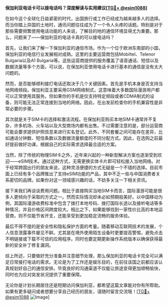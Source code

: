 **保加利亚电话卡可以接电话吗？深度解读与实用建议[[TG💪+ @esim1088](https://t.me/s/esim1088)]**

在如今这个全球化日益紧密的时代，出国旅行或工作已经成为越来越多人的选择。而当你踏上异国的土地时，通讯问题往往成为了一个令人头疼的话题。特别是对于那些需要频繁使用电话功能的人来说，了解目的地的通信环境显得尤为重要。那么，问题来了——保加利亚的电话卡真的可以接电话吗？

首先，让我们来了解一下保加利亚的通信市场。作为一个位于欧洲东南部的小国，保加利亚的电信行业发展相对成熟。这里的主要运营商包括Mobiltel、Telenor Bulgaria以及A1 Bulgaria等。这些运营商提供的服务覆盖了语音通话、短信以及数据流量等多个方面，可以说，在保加利亚使用电话卡进行基本的通信是没有太大问题的。

然而，是否能够顺利接打电话还取决于几个关键因素。首先是手机本身是否支持当地网络频段。保加利亚主要采用GSM网络制式，这意味着大多数国际漫游用户都可以正常使用其服务。但如果你的手机是仅支持特定频段或者CDMA制式的设备，则可能无法正常连接到当地的网络。因此，在出发前检查你的手机兼容性是非常必要的步骤。

其次就是关于SIM卡的选择和激活流程。在保加利亚购买本地SIM卡通常并不复杂，许多机场、火车站以及大型商场内都有出售。不过需要注意的是，部分运营商可能会要求提供护照信息来进行实名登记。此外，不同套餐之间可能存在差异，比如通话分钟数、短信条数以及数据流量额度的不同分配方式。因此，在选购之前最好提前做好功课，根据自己的实际需求选择最合适的方案。

当然，除了传统的物理SIM卡之外，近年来兴起的一种新型解决方案也逐渐受到欢迎——eSIM技术。通过这种方式，无需更换实体卡片即可轻松接入当地网络。对于经常跨国出行的朋友来说，这种灵活便捷的方式无疑是一个不错的选择。目前市面上已经有多个品牌推出了支持eSIM功能的产品，其中不乏一些与中国消费者关系密切的品牌。如果你对这一领域感兴趣的话，不妨多关注一下相关资讯。

接下来我们再谈谈费用问题。相比于直接购买当地SIM卡而言，国际漫游可能是很多人更倾向于采取的方式之一。然而实际情况却未必如预期般美好。以中国移动为例，其国际漫游收费标准中包含了拨打本地号码、拨打国际长途以及接听电话等多种情况，并且价格区间跨度较大。相比之下，如果能够找到一家性价比高的本地运营商，则不仅能节省开支，还能享受到更加稳定流畅的服务体验。

最后不得不提的是安全性和隐私保护方面的考量。随着移动互联网技术的发展，个人信息泄露事件屡见不鲜。尤其是在境外使用陌生设备时更要提高警惕，避免点击不明链接或下载不可信的应用程序。同时也要定期更新操作系统版本以确保获得最新的安全补丁修复漏洞。

综上所述，只要做好充分准备并注意细节处理，那么保加利亚的电话卡完全可以满足日常接打电话的需求。无论是为了工作还是娱乐目的，在前往该国之前都应该认真规划好自己的通信安排。毕竟良好的沟通渠道不仅能让旅途变得更加顺畅愉快，同时也为应对突发状况提供了重要保障。

无论你是计划长期居住还是短期访问保加利亚，都希望这篇文章能对你有所帮助。如果有更多疑问或者想要分享自己经历的朋友，请随时留言交流哦！[[TG💪+ @esim1088](https://t.me/s/esim1088) ![Image](https://i.postimg.cc/4NQfJmqS/Snipaste-2025-05-13-00-14-12.png)]